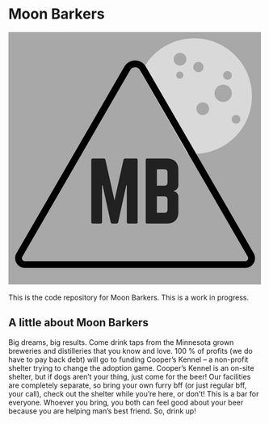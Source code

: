 # Moon Barkers
![mb logo](./img/logo-initial.png)

This is the code repository for Moon Barkers. This is a work in progress.


 ## A little about Moon Barkers
  Big dreams, big results. Come drink taps from the Minnesota grown breweries and distilleries that you know and love. 100 % of profits (we do have to pay back debt) will go to funding Cooper’s Kennel – a non-profit shelter trying to change the adoption game. Cooper’s Kennel is an on-site shelter, but if dogs aren’t your thing, just come for the beer! Our facilities are completely separate, so bring your own furry bff (or just regular bff, your call), check out the shelter while you’re here, or don’t! This is a bar for everyone. Whoever you bring, you both can feel good about your beer because you are helping man’s best friend. So, drink up! 
